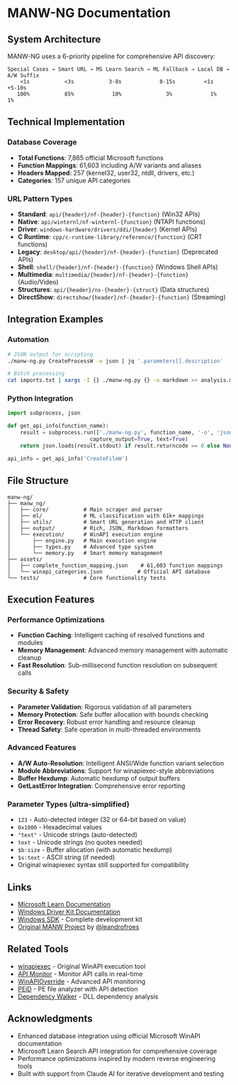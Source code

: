 # MANW-NG Documentation

## System Architecture

MANW-NG uses a 6-priority pipeline for comprehensive API discovery:

```
Special Cases → Smart URL → MS Learn Search → ML Fallback → Local DB → A/W Suffix
    <1s           <3s           3-8s            8-15s         <1s       +5-10s
   100%           85%            10%              3%            1%         1%
```

## Technical Implementation

### Database Coverage
- **Total Functions**: 7,865 official Microsoft functions
- **Function Mappings**: 61,603 including A/W variants and aliases
- **Headers Mapped**: 257 (kernel32, user32, ntdll, drivers, etc.)
- **Categories**: 157 unique API categories

### URL Pattern Types
- **Standard**: `api/{header}/nf-{header}-{function}` (Win32 APIs)
- **Native**: `api/winternl/nf-winternl-{function}` (NTAPI functions)
- **Driver**: `windows-hardware/drivers/ddi/{header}` (Kernel APIs)
- **C Runtime**: `cpp/c-runtime-library/reference/{function}` (CRT functions)
- **Legacy**: `desktop/api/{header}/nf-{header}-{function}` (Deprecated APIs)
- **Shell**: `shell/{header}/nf-{header}-{function}` (Windows Shell APIs)
- **Multimedia**: `multimedia/{header}/nf-{header}-{function}` (Audio/Video)
- **Structures**: `api/{header}/ns-{header}-{struct}` (Data structures)
- **DirectShow**: `directshow/{header}/nf-{header}-{function}` (Streaming)

## Integration Examples

### Automation
```bash
# JSON output for scripting
./manw-ng.py CreateProcessW -o json | jq '.parameters[].description'

# Batch processing
cat imports.txt | xargs -I {} ./manw-ng.py {} -o markdown >> analysis.md
```

### Python Integration
```python
import subprocess, json

def get_api_info(function_name):
    result = subprocess.run(['./manw-ng.py', function_name, '-o', 'json'], 
                          capture_output=True, text=True)
    return json.loads(result.stdout) if result.returncode == 0 else None

api_info = get_api_info('CreateFileW')
```

## File Structure
```
manw-ng/
├── manw_ng/
│   ├── core/           # Main scraper and parser
│   ├── ml/             # ML classification with 61k+ mappings  
│   ├── utils/          # Smart URL generation and HTTP client
│   ├── output/         # Rich, JSON, Markdown formatters
│   └── execution/      # WinAPI execution engine
│       ├── engine.py   # Main execution engine
│       ├── types.py    # Advanced type system
│       └── memory.py   # Smart memory management
├── assets/
│   ├── complete_function_mapping.json    # 61,603 function mappings
│   └── winapi_categories.json           # Official API database
└── tests/              # Core functionality tests
```

## Execution Features

### Performance Optimizations
- **Function Caching**: Intelligent caching of resolved functions and modules
- **Memory Management**: Advanced memory management with automatic cleanup
- **Fast Resolution**: Sub-millisecond function resolution on subsequent calls

### Security & Safety
- **Parameter Validation**: Rigorous validation of all parameters
- **Memory Protection**: Safe buffer allocation with bounds checking  
- **Error Recovery**: Robust error handling and resource cleanup
- **Thread Safety**: Safe operation in multi-threaded environments

### Advanced Features
- **A/W Auto-Resolution**: Intelligent ANSI/Wide function variant selection
- **Module Abbreviations**: Support for winapiexec-style abbreviations
- **Buffer Hexdump**: Automatic hexdump of output buffers
- **GetLastError Integration**: Comprehensive error reporting

### Parameter Types (ultra-simplified)
- `123` - Auto-detected integer (32 or 64-bit based on value)
- `0x1000` - Hexadecimal values
- `"text"` - Unicode strings (auto-detected)
- `text` - Unicode strings (no quotes needed)
- `$b:size` - Buffer allocation (with automatic hexdump)
- `$s:text` - ASCII string (if needed)
- Original winapiexec syntax still supported for compatibility

## Links

- [Microsoft Learn Documentation](https://learn.microsoft.com/en-us/windows/win32/api/)
- [Windows Driver Kit Documentation](https://learn.microsoft.com/en-us/windows-hardware/drivers/)
- [Windows SDK](https://developer.microsoft.com/en-us/windows/downloads/windows-sdk/) - Complete development kit
- [Original MANW Project](https://github.com/leandrofroes/manw) by [@leandrofroes](https://github.com/leandrofroes)

## Related Tools

- [winapiexec](https://github.com/m417z/winapiexec) - Original WinAPI execution tool 
- [API Monitor](http://www.rohitab.com/apimonitor) - Monitor API calls in real-time
- [WinAPIOverride](http://jacquelin.potier.free.fr/winapioverride32/) - Advanced API monitoring  
- [PEiD](https://www.aldeid.com/wiki/PEiD) - PE file analyzer with API detection
- [Dependency Walker](http://www.dependencywalker.com/) - DLL dependency analysis

## Acknowledgments

- Enhanced database integration using official Microsoft WinAPI documentation
- Microsoft Learn Search API integration for comprehensive coverage
- Performance optimizations inspired by modern reverse engineering tools
- Built with support from Claude AI for iterative development and testing
